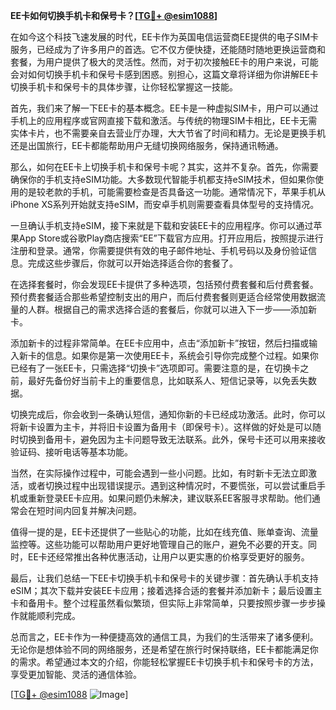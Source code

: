 **EE卡如何切换手机卡和保号卡？[[TG💪+ @esim1088](https://t.me/s/esim1088)]**

在如今这个科技飞速发展的时代，EE卡作为英国电信运营商EE提供的电子SIM卡服务，已经成为了许多用户的首选。它不仅方便快捷，还能随时随地更换运营商和套餐，为用户提供了极大的灵活性。然而，对于初次接触EE卡的用户来说，可能会对如何切换手机卡和保号卡感到困惑。别担心，这篇文章将详细为你讲解EE卡切换手机卡和保号卡的具体步骤，让你轻松掌握这一技能。

首先，我们来了解一下EE卡的基本概念。EE卡是一种虚拟SIM卡，用户可以通过手机上的应用程序或官网直接下载和激活。与传统的物理SIM卡相比，EE卡无需实体卡片，也不需要亲自去营业厅办理，大大节省了时间和精力。无论是更换手机还是出国旅行，EE卡都能帮助用户无缝切换网络服务，保持通讯畅通。

那么，如何在EE卡上切换手机卡和保号卡呢？其实，这并不复杂。首先，你需要确保你的手机支持eSIM功能。大多数现代智能手机都支持eSIM技术，但如果你使用的是较老款的手机，可能需要检查是否具备这一功能。通常情况下，苹果手机从iPhone XS系列开始就支持eSIM，而安卓手机则需要查看具体型号的支持情况。

一旦确认手机支持eSIM，接下来就是下载和安装EE卡的应用程序。你可以通过苹果App Store或谷歌Play商店搜索“EE”下载官方应用。打开应用后，按照提示进行注册和登录。通常，你需要提供有效的电子邮件地址、手机号码以及身份验证信息。完成这些步骤后，你就可以开始选择适合你的套餐了。

在选择套餐时，你会发现EE卡提供了多种选项，包括预付费套餐和后付费套餐。预付费套餐适合那些希望控制支出的用户，而后付费套餐则更适合经常使用数据流量的人群。根据自己的需求选择合适的套餐后，你就可以进入下一步——添加新卡。

添加新卡的过程非常简单。在EE卡应用中，点击“添加新卡”按钮，然后扫描或输入新卡的信息。如果你是第一次使用EE卡，系统会引导你完成整个过程。如果你已经有了一张EE卡，只需选择“切换卡”选项即可。需要注意的是，在切换卡之前，最好先备份好当前卡上的重要信息，比如联系人、短信记录等，以免丢失数据。

切换完成后，你会收到一条确认短信，通知你新的卡已经成功激活。此时，你可以将新卡设置为主卡，并将旧卡设置为备用卡（即保号卡）。这样做的好处是可以随时切换到备用卡，避免因为主卡问题导致无法联系。此外，保号卡还可以用来接收验证码、接听电话等基本功能。

当然，在实际操作过程中，可能会遇到一些小问题。比如，有时新卡无法立即激活，或者切换过程中出现错误提示。遇到这种情况时，不要慌张，可以尝试重启手机或重新登录EE卡应用。如果问题仍未解决，建议联系EE客服寻求帮助。他们通常会在短时间内回复并解决问题。

值得一提的是，EE卡还提供了一些贴心的功能，比如在线充值、账单查询、流量监控等。这些功能可以帮助用户更好地管理自己的账户，避免不必要的开支。同时，EE卡还经常推出各种优惠活动，让用户以更实惠的价格享受更好的服务。

最后，让我们总结一下EE卡切换手机卡和保号卡的关键步骤：首先确认手机支持eSIM；其次下载并安装EE卡应用；接着选择合适的套餐并添加新卡；最后设置主卡和备用卡。整个过程虽然看似繁琐，但实际上非常简单，只要按照步骤一步步操作就能顺利完成。

总而言之，EE卡作为一种便捷高效的通信工具，为我们的生活带来了诸多便利。无论你是想体验不同的网络服务，还是希望在旅行时保持联络，EE卡都能满足你的需求。希望通过本文的介绍，你能轻松掌握EE卡切换手机卡和保号卡的方法，享受更加智能、灵活的通信体验。

[[TG💪+ @esim1088](https://t.me/s/esim1088) ![Image](https://i.postimg.cc/4NQfJmqS/Snipaste-2025-05-13-00-14-12.png)]